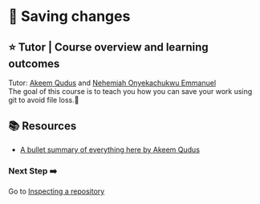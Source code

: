 # :flags: Saving changes

## :star: Tutor | Course overview and learning outcomes 

Tutor: [Akeem Qudus](https://github.com/holytech) and [Nehemiah Onyekachukwu Emmanuel](https://github.com/devgenix)<br>
The goal of this course is to teach you how you can save your work using git to avoid file loss.🚀



## 📚  Resources 
* [A bullet summary of everything here by Akeem Qudus](https://docs.google.com/presentation/d/1NqsCvwmnK7UzdDQ2eVHt5qKU2ZNp-EPyUg7E_SyV6jQ/edit?usp=sharing) 

### Next Step :arrow_right:
Go to [Inspecting a repository](./3_Inspecting_a_repository.md)